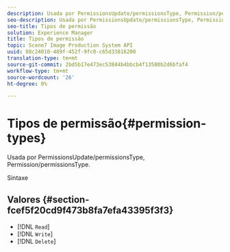 ```yaml
---
description: Usada por PermissionsUpdate/permissionsType, Permission/permissionsType.
seo-description: Usada por PermissionsUpdate/permissionsType, Permission/permissionsType.
seo-title: Tipos de permissão
solution: Experience Manager
title: Tipos de permissão
topic: Scene7 Image Production System API
uuid: 08c24010-489f-452f-9fc0-c65d33816200
translation-type: tm+mt
source-git-commit: 2bd5b17e473ec53844b4bbcb4f13580b2d6bfaf4
workflow-type: tm+mt
source-wordcount: '26'
ht-degree: 0%

---
```



# Tipos de permissão{#permission-types}

Usada por PermissionsUpdate/permissionsType, Permission/permissionsType.

Sintaxe

## Valores {#section-fcef5f20cd9f473b8fa7efa43395f3f3}

* [!DNL `Read`]
* [!DNL `Write`]
* [!DNL `Delete`]

